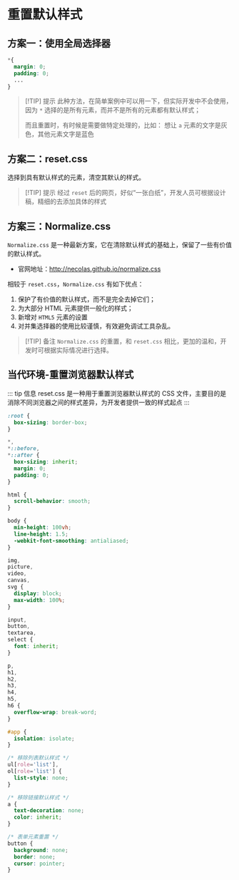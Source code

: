 # 重置默认样式

## 方案一：使用全局选择器

```css
*{
  margin: 0;
  padding: 0;
  ...
}
```

> [!TIP] 提示
> 此种方法，在简单案例中可以用一下，但实际开发中不会使用，因为 `*` 选择的是所有元素，而并不是所有的元素都有默认样式；
>
> 而且重置时，有时候是需要做特定处理的，比如： 想让 `a` 元素的文字是灰色，其他元素文字是蓝色

## 方案二：reset.css

选择到具有默认样式的元素，清空其默认的样式。

> [!TIP] 提示
> 经过 `reset` 后的网页，好似“一张白纸”，开发人员可根据设计稿，精细的去添加具体的样式

## 方案三：Normalize.css

`Normalize.css` 是一种最新方案，它在清除默认样式的基础上，保留了一些有价值的默认样式。

- 官网地址：http://necolas.github.io/normalize.css

相较于 `reset.css`，`Normalize.css` 有如下优点：

1. 保护了有价值的默认样式，而不是完全去掉它们；
2. 为大部分 HTML 元素提供一般化的样式；
3. 新增对 `HTML5` 元素的设置
4. 对并集选择器的使用比较谨慎，有效避免调试工具杂乱。

> [!TIP] 备注
> `Normalize.css` 的重置，和 `reset.css` 相比，更加的温和，开发时可根据实际情况进行选择。

## 当代环境-重置浏览器默认样式

::: tip 信息
reset.css 是一种用于重置浏览器默认样式的 CSS 文件，主要目的是消除不同浏览器之间的样式差异，为开发者提供一致的样式起点
:::

```css
:root {
  box-sizing: border-box;
}

*,
*::before,
*::after {
  box-sizing: inherit;
  margin: 0;
  padding: 0;
}

html {
  scroll-behavior: smooth;
}

body {
  min-height: 100vh;
  line-height: 1.5;
  -webkit-font-smoothing: antialiased;
}

img,
picture,
video,
canvas,
svg {
  display: block;
  max-width: 100%;
}

input,
button,
textarea,
select {
  font: inherit;
}

p,
h1,
h2,
h3,
h4,
h5,
h6 {
  overflow-wrap: break-word;
}

#app {
  isolation: isolate;
}

/* 移除列表默认样式 */
ul[role='list'],
ol[role='list'] {
  list-style: none;
}

/* 移除链接默认样式 */
a {
  text-decoration: none;
  color: inherit;
}

/* 表单元素重置 */
button {
  background: none;
  border: none;
  cursor: pointer;
}
```

